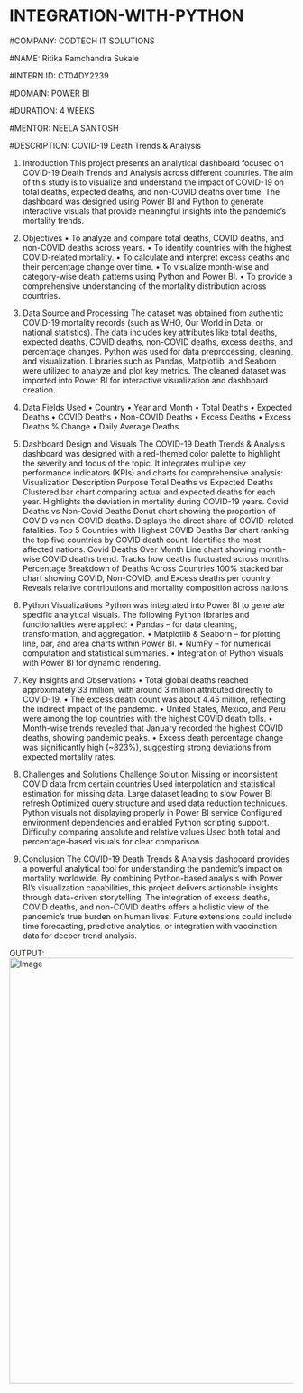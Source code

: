 # INTEGRATION-WITH-PYTHON

#COMPANY: CODTECH IT SOLUTIONS

#NAME: Ritika Ramchandra Sukale

#INTERN ID: CT04DY2239

#DOMAIN: POWER BI

#DURATION: 4 WEEKS

#MENTOR: NEELA SANTOSH

#DESCRIPTION:
COVID-19 Death Trends & Analysis

1. Introduction
This project presents an analytical dashboard focused on COVID-19 Death Trends and Analysis across different countries. The aim of this study is to visualize and understand the impact of COVID-19 on total deaths, expected deaths, and non-COVID deaths over time. The dashboard was designed using Power BI and Python to generate interactive visuals that provide meaningful insights into the pandemic’s mortality trends.
2. Objectives
•	To analyze and compare total deaths, COVID deaths, and non-COVID deaths across years.
•	To identify countries with the highest COVID-related mortality.
•	To calculate and interpret excess deaths and their percentage change over time.
•	To visualize month-wise and category-wise death patterns using Python and Power BI.
•	To provide a comprehensive understanding of the mortality distribution across countries.

4. Data Source and Processing
The dataset was obtained from authentic COVID-19 mortality records (such as WHO, Our World in Data, or national statistics). The data includes key attributes like total deaths, expected deaths, COVID deaths, non-COVID deaths, excess deaths, and percentage changes.
Python was used for data preprocessing, cleaning, and visualization. Libraries such as Pandas, Matplotlib, and Seaborn were utilized to analyze and plot key metrics. The cleaned dataset was imported into Power BI for interactive visualization and dashboard creation.

6. Data Fields Used
•	Country
•	Year and Month
•	Total Deaths
•	Expected Deaths
•	COVID Deaths
•	Non-COVID Deaths
•	Excess Deaths
•	Excess Deaths % Change
•	Daily Average Deaths

8. Dashboard Design and Visuals
The COVID-19 Death Trends & Analysis dashboard was designed with a red-themed color palette to highlight the severity and focus of the topic. It integrates multiple key performance indicators (KPIs) and charts for comprehensive analysis:
Visualization	Description	Purpose
Total Deaths vs Expected Deaths	Clustered bar chart comparing actual and expected deaths for each year.	Highlights the deviation in mortality during COVID-19 years.
Covid Deaths vs Non-Covid Deaths	Donut chart showing the proportion of COVID vs non-COVID deaths.	Displays the direct share of COVID-related fatalities.
Top 5 Countries with Highest COVID Deaths	Bar chart ranking the top five countries by COVID death count.	Identifies the most affected nations.
Covid Deaths Over Month	Line chart showing month-wise COVID deaths trend.	Tracks how deaths fluctuated across months.
Percentage Breakdown of Deaths Across Countries	100% stacked bar chart showing COVID, Non-COVID, and Excess deaths per country.	Reveals relative contributions and mortality composition across nations.

10. Python Visualizations
Python was integrated into Power BI to generate specific analytical visuals. The following Python libraries and functionalities were applied:
•	Pandas – for data cleaning, transformation, and aggregation.
•	Matplotlib & Seaborn – for plotting line, bar, and area charts within Power BI.
•	NumPy – for numerical computation and statistical summaries.
•	Integration of Python visuals with Power BI for dynamic rendering.

11. Key Insights and Observations
•	Total global deaths reached approximately 33 million, with around 3 million attributed directly to COVID-19.
•	The excess death count was about 4.45 million, reflecting the indirect impact of the pandemic.
•	United States, Mexico, and Peru were among the top countries with the highest COVID death tolls.
•	Month-wise trends revealed that January recorded the highest COVID deaths, showing pandemic peaks.
•	Excess death percentage change was significantly high (~823%), suggesting strong deviations from expected mortality rates.

13. Challenges and Solutions
Challenge	Solution
Missing or inconsistent COVID data from certain countries	Used interpolation and statistical estimation for missing data.
Large dataset leading to slow Power BI refresh	Optimized query structure and used data reduction techniques.
Python visuals not displaying properly in Power BI service	Configured environment dependencies and enabled Python scripting support.
Difficulty comparing absolute and relative values	Used both total and percentage-based visuals for clear comparison.

15. Conclusion
The COVID-19 Death Trends & Analysis dashboard provides a powerful analytical tool for understanding the pandemic’s impact on mortality worldwide. By combining Python-based analysis with Power BI’s visualization
capabilities, this project delivers actionable insights through data-driven storytelling. The integration of excess deaths, COVID deaths, and non-COVID deaths offers a holistic view of the pandemic’s true burden on human lives. Future extensions could include time forecasting, predictive analytics, or integration with vaccination data for deeper trend analysis.

OUTPUT:
<img width="1321" height="755" alt="Image" src="https://github.com/user-attachments/assets/b7452787-c78f-4d3f-84f9-0856773cb165" />
